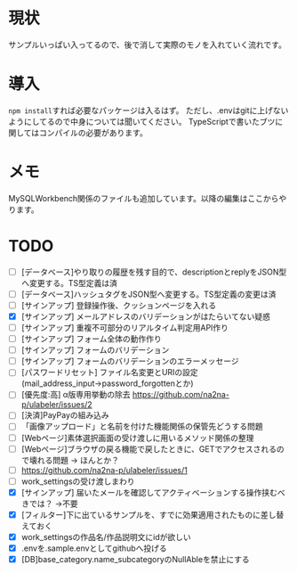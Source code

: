 # 現状
サンプルいっぱい入ってるので、後で消して実際のモノを入れていく流れです。 

# 導入
 `npm install`すれば必要なパッケージは入るはず。 
 ただし、.envはgitに上げないようにしてるので中身については聞いてください。 
 TypeScriptで書いたブツに関してはコンパイルの必要があります。

# メモ
MySQLWorkbench関係のファイルも追加しています。以降の編集はここからやります。

# TODO
- [ ] [データベース]やり取りの履歴を残す目的で、descriptionとreplyをJSON型へ変更する。TS型定義は済
- [ ] [データベース]ハッシュタグをJSON型へ変更する。TS型定義の変更は済
- [ ] [サインアップ] 登録操作後、クッションページを入れる
- [x] [サインアップ] メールアドレスのバリデーションがはたらいてない疑惑
- [ ] [サインアップ] 重複不可部分のリアルタイム判定用API作り
- [ ] [サインアップ] フォーム全体の動作作り
- [ ] [サインアップ] フォームのバリデーション
- [ ] [サインアップ] フォームのバリデーションのエラーメッセージ
- [ ] [パスワードリセット] ファイル名変更とURIの設定(mail_address_input→password_forgottenとか)
- [ ] [優先度:高] α版専用挙動の除去 https://github.com/na2na-p/ulabeler/issues/2
- [ ] [決済]PayPayの組み込み
- [ ] 「画像アップロード」と名前を付けた機能関係の保管先どうする問題
- [ ] [Webページ]素体選択画面の受け渡しに用いるメソッド関係の整理
- [ ] [Webページ]ブラウザの戻る機能で戻したときに、GETでアクセスされるので壊れる問題 → ほんとか？
- [ ] https://github.com/na2na-p/ulabeler/issues/1
- [ ] work_settingsの受け渡しまわり
- [x] [サインアップ] 届いたメールを確認してアクティベーションする操作挟むべきでは？ →不要
- [x] [フィルター]下に出ているサンプルを、すでに効果適用されたものに差し替えておく
- [x] work_settingsの作品名/作品説明文にidが欲しい
- [x] .envを.sample.envとしてgithubへ投げる
- [x] [DB]base_category.name_subcategoryのNullAbleを禁止にする
